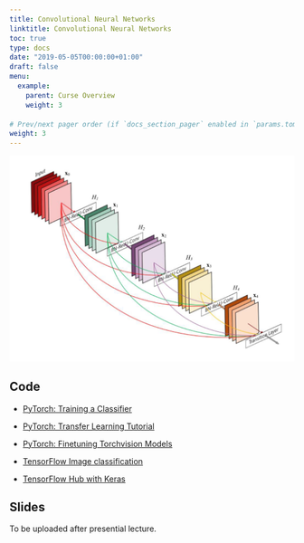 ```yaml
---
title: Convolutional Neural Networks
linktitle: Convolutional Neural Networks
toc: true
type: docs
date: "2019-05-05T00:00:00+01:00"
draft: false
menu:
  example:
    parent: Curse Overview
    weight: 3

# Prev/next pager order (if `docs_section_pager` enabled in `params.toml`)
weight: 3
---
```


[![foo](convolutional_neural_networks.jpg)](https://www.google.com)

## Code

* [PyTorch: Training a Classifier](https://githubtocolab.com/dlmacedo/starter-academic/blob/master/content/courses/deeplearning/notebooks/pytorch/cifar10_tutorial.ipynb)

* [PyTorch: Transfer Learning Tutorial](https://githubtocolab.com/dlmacedo/starter-academic/blob/master/content/courses/deeplearning/notebooks/pytorch/transfer_learning_tutorial.ipynb)

* [PyTorch: Finetuning Torchvision Models](https://githubtocolab.com/dlmacedo/starter-academic/blob/master/content/courses/deeplearning/notebooks/pytorch/finetuning_torchvision_models_tutorial.ipynb)

* [TensorFlow Image classification](https://githubtocolab.com/dlmacedo/starter-academic/blob/master/content/courses/deeplearning/notebooks/tensorflow/classification.ipynb)

* [TensorFlow Hub with Keras](https://githubtocolab.com/dlmacedo/starter-academic/blob/master/content/courses/deeplearning/notebooks/tensorflow/hub_with_keras.ipynb)

## Slides

To be uploaded after presential lecture.
